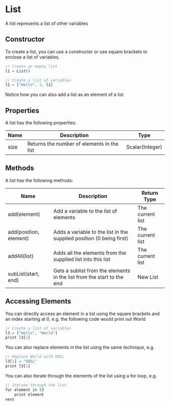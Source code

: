 List
====================

A list represents a list of other variables

## Constructor

To create a list, you can use a constructor or use square brackets to enclose a list of variables.
```js
// Create an empty list
l1 = List()

// Create a list of variables
l2 = ["Hello", 1, l1]
```

Notice how you can also add a list as an element of a list

## Properties

A list has the following properties:

|**Name**|**Description**|**Type**|
|-|-|-|
|size|Returns the number of elements in the list|Scalar(Integer)|

## Methods

A list has the following methods:

|**Name**|**Description**|**Return Type**|
|-|-|-|
|add(element)|Add a variable to the list of elements|The current list|
|add(position, element)|Adds a variable to the list in the supplied position (0 being first)|The current list|
|addAll(list)|Adds all the elements from the supplied list into this list|The current list|
|subList(start, end)|Gets a sublist from the elements in the list from the start to the end|New List|

## Accessing Elements

You can directly access an element in a list using the square brackets and an index starting at 0, e.g. the following code would print out World
```js
// Create a list of variables
l3 = ["Hello", "World"]
print l3[1]
```
You can also replace elements in the list using the same technique, e.g.
```js
// Replace World with ODSL
l3[1] = "ODSL"
print l3[1]
```
You can also iterate through the elements of the list using a for loop, e.g.
```js
// Iterate through the list
for element in l3
    print element
next
```
